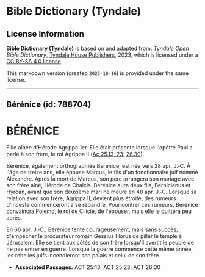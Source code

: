# Bible Dictionary (Tyndale)

## License Information

**Bible Dictionary (Tyndale)** is based on and adapted from: _Tyndale Open Bible Dictionary_, [Tyndale House Publishers](https://tyndaleopenresources.com/), 2023, which is licensed under a [CC BY-SA 4.0 license](https://creativecommons.org/licenses/by-sa/4.0/legalcode.en).

This markdown version (created `2025-10-16`) is provided under the same license.



--------------------------------

## Bérénice (id: 788704)

BÉRÉNICE
========

Fille aînée d'Hérode Agrippa 1er. Elle était présente lorsque l'apôtre Paul a parlé à son frère, le roi Agrippa II ([Ac 25\.13, 23](https://ref.ly/Acts25:13); [26\.30](https://ref.ly/Acts26:30)).

Bérénice, également orthographiée Berenice, est née vers 28 apr. J.‑C. À l'âge de treize ans, elle épouse Marcus, le fils d'un fonctionnaire juif nommé Alexandre. Après la mort de Marcus, son père arrangera son mariage avec son frère aîné, Hérode de Chalcis. Bérénice aura deux fils, Bernicianus et Hyrcan, avant que son deuxième mari ne meure en 48 apr. J.‑C. Lorsque sa relation avec son frère, Agrippa II, devient plus étroite, des rumeurs d'inceste commenceront à se répandre. Pour contrer ces rumeurs, Bérénice convaincra Polemo, le roi de Cilicie, de l'épouser, mais elle le quittera peu après.

En 66 apr. J.‑C., Bérénice tente courageusement, mais sans succès, d'empêcher le procurateur romain Gessius Florus de piller le temple à Jérusalem. Elle se tient aux côtés de son frère lorsqu'il avertit le peuple de ne pas entrer en guerre. Lorsque la guerre commence cette même année, les rebelles juifs incendieront son palais et celui de son frère.

* **Associated Passages:** ACT 25:13; ACT 25:23; ACT 26:30

